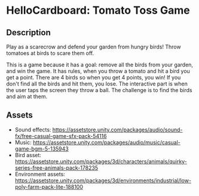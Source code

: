 # HelloCardboard: Tomato Toss Game
## Description
Play as a scarecrow and defend your garden from hungry birds! Throw tomatoes at birds to scare them off.

This is a game because it has a goal: remove all the birds from your garden, and win the game. It has rules, when you throw a tomato and hit a bird you get a point. There are 4 birds so when you get 4 points, you win! If you don't find all the birds and hit them, you lose. The interactive part is when the user taps the screen they throw a ball. The challenge is to find the birds and aim at them.

## Assets
- Sound effects: https://assetstore.unity.com/packages/audio/sound-fx/free-casual-game-sfx-pack-54116
- Music: https://assetstore.unity.com/packages/audio/music/casual-game-bgm-5-135943
- Bird asset: https://assetstore.unity.com/packages/3d/characters/animals/quirky-series-free-animals-pack-178235
- Environment assets: https://assetstore.unity.com/packages/3d/environments/industrial/low-poly-farm-pack-lite-188100
 
